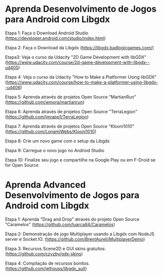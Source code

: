# Aprenda Desenvolvimento de Jogos para Android com Libgdx

Etapa 1: Faça o Download Android Studio (https://developer.android.com/studio/index.html)

Etapa 2: Faça o Download da Libgdx (https://libgdx.badlogicgames.com/)

Etapa3: Veja o curso da Udacity "2D Game Development with libGDX" (https://www.udacity.com/course/2d-game-development-with-libgdx--ud405)

Etapa 4: Veja o curso da Udacity  "How to Make a Platformer Using libGDX" (https://www.udacity.com/course/how-to-make-a-platformer-using-libgdx--ud406)

Etapa 5: Aprenda através de projetos Open Source "MartianRun" (https://github.com/wmora/martianrun)

Etapa 6: Aprenda através de projetos Open Source "TerraLegion" (https://github.com/jmrapp1/TerraLegion)

Etapa 7: Aprenda através de projetos Open Source "Klooni1010" (https://github.com/LonamiWebs/Klooni1010)

Etapa 8: Crie um novo game com o setup da Libgdx

Etapa 9: Carregue o novo jogo no Android Studio

Etapa 10: Finalize seu jogo e compartilhe na Google Play ou em F-Droid se for  Open Source


# Aprenda Advanced Desenvolvimento de Jogos para Android com Libgdx

Etapa 1: Aprenda "Drag and Drop" através do projeto Open Source "Caramelos" (https://github.com/luarca84/Caramelos)

Etapa 2: Demonstração de jogo Multiplayer usando a Libgdx com NodeJS server e Socket.IO. (https://github.com/BrentAureli/MultiplayerDemo)

Etapa 3: Recursos Scene2D e GUI skins gratuitos:  (https://github.com/czyzby/gdx-skins)

Etapa  4: Compilação de recursos bonitos. (https://github.com/jelhouss/libgdx_suit)